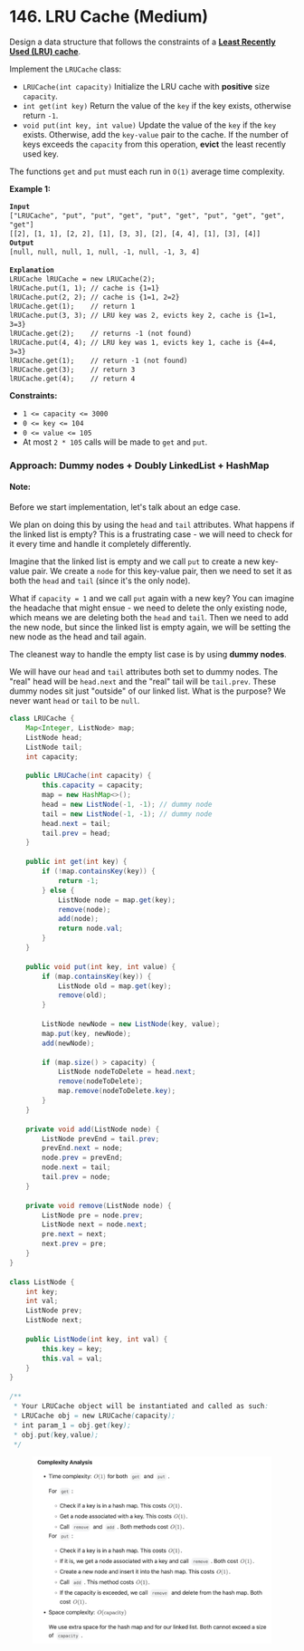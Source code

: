 # 146. LRU Cache (Medium)

Design a data structure that follows the constraints of a [**Least Recently Used (LRU) cache**](https://en.wikipedia.org/wiki/Cache\_replacement\_policies#LRU).

Implement the `LRUCache` class:

* `LRUCache(int capacity)` Initialize the LRU cache with **positive** size `capacity`.
* `int get(int key)` Return the value of the `key` if the key exists, otherwise return `-1`.
* `void put(int key, int value)` Update the value of the `key` if the `key` exists. Otherwise, add the `key-value` pair to the cache. If the number of keys exceeds the `capacity` from this operation, **evict** the least recently used key.

The functions `get` and `put` must each run in `O(1)` average time complexity.

**Example 1:**

<pre><code><strong>Input
</strong>["LRUCache", "put", "put", "get", "put", "get", "put", "get", "get", "get"]
[[2], [1, 1], [2, 2], [1], [3, 3], [2], [4, 4], [1], [3], [4]]
<strong>Output
</strong>[null, null, null, 1, null, -1, null, -1, 3, 4]

<strong>Explanation
</strong>LRUCache lRUCache = new LRUCache(2);
lRUCache.put(1, 1); // cache is {1=1}
lRUCache.put(2, 2); // cache is {1=1, 2=2}
lRUCache.get(1);    // return 1
lRUCache.put(3, 3); // LRU key was 2, evicts key 2, cache is {1=1, 3=3}
lRUCache.get(2);    // returns -1 (not found)
lRUCache.put(4, 4); // LRU key was 1, evicts key 1, cache is {4=4, 3=3}
lRUCache.get(1);    // return -1 (not found)
lRUCache.get(3);    // return 3
lRUCache.get(4);    // return 4
</code></pre>

**Constraints:**

* `1 <= capacity <= 3000`
* `0 <= key <= 104`
* `0 <= value <= 105`
* At most `2 * 105` calls will be made to `get` and `put`.



### Approach: Dummy nodes + Doubly LinkedList + HashMap

#### Note:

Before we start implementation, let's talk about an edge case.

We plan on doing this by using the `head` and `tail` attributes. What happens if the linked list is empty? This is a frustrating case - we will need to check for it every time and handle it completely differently.

Imagine that the linked list is empty and we call `put` to create a new key-value pair. We create a `node` for this key-value pair, then we need to set it as both the `head` and `tail` (since it's the only node).

What if `capacity = 1` and we call `put` again with a new key? You can imagine the headache that might ensue - we need to delete the only existing node, which means we are deleting both the `head` and `tail`. Then we need to add the new node, but since the linked list is empty again, we will be setting the new node as the head and tail again.

The cleanest way to handle the empty list case is by using **dummy nodes**.

We will have our `head` and `tail` attributes both set to dummy nodes. The "real" head will be `head.next` and the "real" tail will be `tail.prev`. These dummy nodes sit just "outside" of our linked list. What is the purpose? We never want `head` or `tail` to be `null`.

```java
class LRUCache {
    Map<Integer, ListNode> map;
    ListNode head;
    ListNode tail;
    int capacity;

    public LRUCache(int capacity) {
        this.capacity = capacity;
        map = new HashMap<>();
        head = new ListNode(-1, -1); // dummy node
        tail = new ListNode(-1, -1); // dummy node
        head.next = tail;
        tail.prev = head;
    }
    
    public int get(int key) {
        if (!map.containsKey(key)) {
            return -1;
        } else {
            ListNode node = map.get(key);
            remove(node);
            add(node);
            return node.val;
        }
    }
    
    public void put(int key, int value) {
        if (map.containsKey(key)) {
            ListNode old = map.get(key);
            remove(old);
        }

        ListNode newNode = new ListNode(key, value);
        map.put(key, newNode);
        add(newNode);

        if (map.size() > capacity) {
            ListNode nodeToDelete = head.next;
            remove(nodeToDelete);
            map.remove(nodeToDelete.key);
        }
    }

    private void add(ListNode node) {
        ListNode prevEnd = tail.prev;
        prevEnd.next = node;
        node.prev = prevEnd;
        node.next = tail;
        tail.prev = node;
    }

    private void remove(ListNode node) {
        ListNode pre = node.prev;
        ListNode next = node.next;
        pre.next = next;
        next.prev = pre;
    }
}

class ListNode {
    int key;
    int val;
    ListNode prev;
    ListNode next;

    public ListNode(int key, int val) {
        this.key = key;
        this.val = val;
    }
}

/**
 * Your LRUCache object will be instantiated and called as such:
 * LRUCache obj = new LRUCache(capacity);
 * int param_1 = obj.get(key);
 * obj.put(key,value);
 */
```

<figure><img src="../../.gitbook/assets/image (2).png" alt="" width="563"><figcaption></figcaption></figure>
